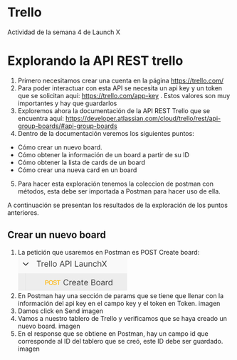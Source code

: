 # Trello
Actividad de la semana 4 de Launch X

# Explorando la API REST trello
1) Primero necesitamos crear una cuenta en la página  https://trello.com/
2) Para poder interactuar con esta API se necesita un api key y un token que se solicitan aquí: https://trello.com/app-key . Estos valores son muy importantes y hay que guardarlos
3) Exploremos ahora la documentación de la API REST Trello que se encuentra aquí: https://developer.atlassian.com/cloud/trello/rest/api-group-boards/#api-group-boards
4) Dentro de la documentación veremos los siguientes puntos:
- Cómo crear un nuevo board.
- Cómo obtener la información de un board a partir de su ID
- Cómo obtener la lista de cards de un board
- Cómo crear una nueva card en un board
5) Para hacer esta exploración tenemos la coleccion de postman con métodos, esta debe ser importada a Postman para hacer uso de ella.

A continuación se presentan los resultados de la exploración de los puntos anteriores.

## Crear un nuevo board
1) La petición que usaremos en Postman es POST Create board:  
![image](https://github.com/CeViMu/Trello/blob/main/images/CreateBoard.png)
2) En Postman hay una sección de params que se tiene que llenar con la información del api key en el campo key y el token en Token.
imagen
3) Damos click en Send
imagen
4) Vamos a nuestro tablero de Trello y verificamos que se haya creado un nuevo board.
imagen 
5) En el response que se obtiene en Postman, hay un campo id que corresponde al ID del tablero que se creó, este ID debe ser guardado.
imagen



